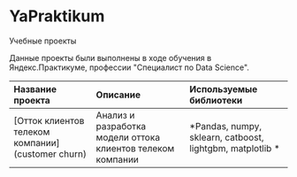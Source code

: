 # YaPraktikum
Учебные проекты


Данные проекты были выполнены в ходе обучения в Яндекс.Практикуме, профессии "Специалист по Data Science".

| Название проекта | Описание | Используемые библиотеки | 
| :---------------------- | :---------------------- | :---------------------- |
| [Отток клиентов телеком компании](customer churn) | Анализ и разработка модели оттока клиентов телеком компании | *Pandas, numpy, sklearn, catboost, lightgbm, matplotlib * |
